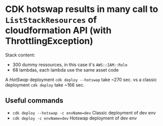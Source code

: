 
# CDK hotswap results in many call to `ListStackResources` of cloudformation API (with ThrottlingException)

Stack content: 
 * 300 dummy ressources, in this case it's `AWS::IAM::Role`
 * 68 lambdas, each lambda use the same asset code

A *HotSwap* deployment `cdk deploy --hotswap`  take ~270 sec. vs a classic deployment `cdk deploy` take ~166 sec.



## Useful commands

 * `cdk deploy --hotswap -c envName=dev`   Classic deployment of dev env
 * `cdk deploy -c envName=dev`   Hotswap deployment of dev env
